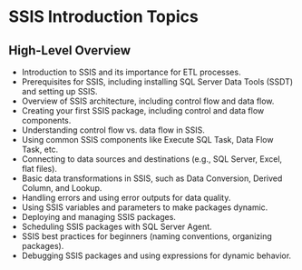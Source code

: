 # SSIS Introduction Topics

## High-Level Overview

- Introduction to SSIS and its importance for ETL processes.
- Prerequisites for SSIS, including installing SQL Server Data Tools (SSDT) and setting up SSIS.
- Overview of SSIS architecture, including control flow and data flow.
- Creating your first SSIS package, including control and data flow components.
- Understanding control flow vs. data flow in SSIS.
- Using common SSIS components like Execute SQL Task, Data Flow Task, etc.
- Connecting to data sources and destinations (e.g., SQL Server, Excel, flat files).
- Basic data transformations in SSIS, such as Data Conversion, Derived Column, and Lookup.
- Handling errors and using error outputs for data quality.
- Using SSIS variables and parameters to make packages dynamic.
- Deploying and managing SSIS packages.
- Scheduling SSIS packages with SQL Server Agent.
- SSIS best practices for beginners (naming conventions, organizing packages).
- Debugging SSIS packages and using expressions for dynamic behavior.